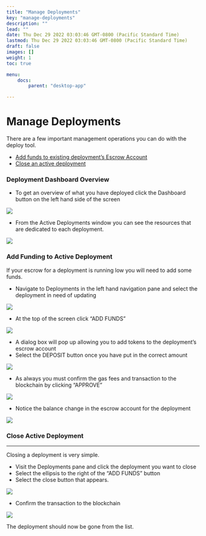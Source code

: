 ```yaml
---
title: "Manage Deployments"
key: "manage-deployments"
description: ""
lead: ""
date: Thu Dec 29 2022 03:03:46 GMT-0800 (Pacific Standard Time)
lastmod: Thu Dec 29 2022 03:03:46 GMT-0800 (Pacific Standard Time)
draft: false
images: []
weight: 1
toc: true

menu:
    docs:
        parent: "desktop-app"

---
```

Manage Deployments
==================

There are a few important management operations you can do with the deploy tool.

*   [Add funds to existing deployment’s Escrow Account](manage-deployments.md#add-funding-to-active-deployment)
*   [Close an active deployment](manage-deployments.md#close-active-deployment)

### **Deployment Dashboard Overview**

*   To get an overview of what you have deployed click the Dashboard button on the left hand side of the screen

![](https://lh5.googleusercontent.com/1Q3Zdx-NO-kvbzxgNCHfLSsFXF2ES9R1B3BlJXN-VQskuGDn4tp0GkwCDjfmpd_ay724m_vNoveIJDFJ_pGmVPz3ltX7_qSmxaMIMxghkYBsrhvvfGZGGOJxLdMJUa8z8BJVkN1R=s0)

*   From the Active Deployments window you can see the resources that are dedicated to each deployment.

![](https://lh5.googleusercontent.com/PGtLDklCS5-BBmLDNAXcosnzUOnmAM4qyQwRahXoxOAyVSk0QnQe22G9Uagk1W6bsLOthavS0JzXTDJFzULvVWfuxzRJnrZ_WJlJpZV91a36uac6FExJBJqbDx5tSloqiXpoQ8_4=s0)

### **Add Funding to Active Deployment**

If your escrow for a deployment is running low you will need to add some funds.

*   Navigate to Deployments in the left hand navigation pane and select the deployment in need of updating

![](https://lh4.googleusercontent.com/oRIKwYdsMbqdVSepMvJGh7UISvqy-_YW4WoK9ohvakEUCkLk7JJvaHkrPpFcnTWjI4JnjRp6Ee5OTgIoPGythqID9kuuGfkKc_ka3qRySaqQqz6pMXBBx5qGMnBQ8RbZdh15anhh=s0)

*   At the top of the screen click “ADD FUNDS”

![](https://lh4.googleusercontent.com/5kGhRVBTG642h1mWjSCOOiR3XRseRBcvF9XCrbJy-aYQTbMfwCWhOJ-A1FwNNQOcZzLGaRsK6baKPxHTMDyoyUHeZSrqJrexYVNUqBUrFJgag_E64nI7oBFDtj-Ulk3zdHmiiHow=s0)

*   A dialog box will pop up allowing you to add tokens to the deployment’s escrow account
*   Select the DEPOSIT button once you have put in the correct amount

![](https://lh4.googleusercontent.com/kUS0dIDN-eLJP2-C4ohVI3ql96Atm5FNlRoHvjd7lRIK0aTV8DiVSPq5LPvnGTiYSgLd0W0xgBUgmq7JhHDIN-sMHcEqOaVPfJ_0But4RPKrYmdwUIxetN-4RJahKvOkc6KjjqBN=s0)

*   As always you must confirm the gas fees and transaction to the blockchain by clicking “APPROVE”

![](https://lh5.googleusercontent.com/HK2Hw8gsWuLJ4DiH_FvbtahEKCoSa1cL6AxdlVEEdl2XbvS8TskwkJwY2i7Rr2wY8X8Ez0LmpP249ZHdcpR5RNF04LPgAEHTMyOgawy5x6e4OSGGwMUekGTzJ2M431MUD6k0IT7j=s0)

*   Notice the balance change in the escrow account for the deployment

![](https://lh6.googleusercontent.com/3M34J2JWHXlwVZyPUBvYwVb7IhkV6gsNSt9NG3v-DV7_qqaekqxn5Fp4fURFkSMUpGAZ1JkwmB23Hk-kISaUU5L_HeDhafIckQwqQx_SFPn9_Z8dvOH-awr2K8vldW-p5Po0krg5=s0)

### **Close Active Deployment**

* * *

Closing a deployment is very simple.

*   Visit the Deployments pane and click the deployment you want to close
*   Select the ellipsis to the right of the “ADD FUNDS” button
*   Select the close button that appears.

![](https://lh3.googleusercontent.com/afqBVnGVgjXHeuxyvedV_lAldA60xS-Jl7JpfK9STEQ89gKTRm5NCpalxg-_xjHI72m5BMRgbD-cWUeucieOo156obgJLLgffnXVEQmL2rYBsGYyNa-I3CkKR2SIL6gZpKk5UNY1=s0)

*   Confirm the transaction to the blockchain

![](https://lh6.googleusercontent.com/E_pygnqUpwOWDvlJl-aBr0W_jzZF_SXAkFhibfoxcjJFO-ZOoKEgANc2BLYWZmhTLgIIprVNgyQn8Y99dEIU5C3b-UIVXTAO_tgerEL0W_Rsnd1T55wc3ROdfpqUabydTl7Vk3yN=s0)

The deployment should now be gone from the list.